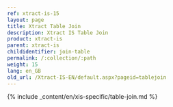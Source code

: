 ```yaml
---
ref: xtract-is-15
layout: page
title: Xtract Table Join
description: Xtract IS Table Join
product: xtract-is
parent: xtract-is
childidentifier: join-table
permalink: /:collection/:path
weight: 15
lang: en_GB
old_url: /Xtract-IS-EN/default.aspx?pageid=tablejoin
---
```

{% include _content/en/xis-specific/table-join.md %}
